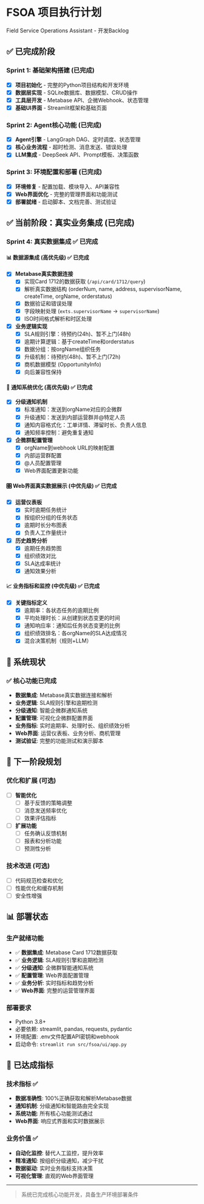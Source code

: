# FSOA 项目执行计划

Field Service Operations Assistant - 开发Backlog

## ✅ 已完成阶段

### Sprint 1: 基础架构搭建 (已完成)
- [x] **项目初始化** - 完整的Python项目结构和开发环境
- [x] **数据层实现** - SQLite数据库、数据模型、CRUD操作
- [x] **工具层开发** - Metabase API、企微Webhook、状态管理
- [x] **基础UI界面** - Streamlit框架和基础页面

### Sprint 2: Agent核心功能 (已完成)
- [x] **Agent引擎** - LangGraph DAG、定时调度、状态管理
- [x] **核心业务流程** - 超时检测、消息发送、错误处理
- [x] **LLM集成** - DeepSeek API、Prompt模板、决策函数

### Sprint 3: 环境配置和部署 (已完成)
- [x] **环境修复** - 配置加载、模块导入、API兼容性
- [x] **Web界面优化** - 完整的管理界面和功能测试
- [x] **部署就绪** - 启动脚本、文档完善、测试验证

## ✅ 当前阶段：真实业务集成 (已完成)

### Sprint 4: 真实数据集成 ✅ 已完成

#### 📊 数据源集成 (高优先级) ✅ 已完成
- [x] **Metabase真实数据连接**
  - [x] 实现Card 1712的数据获取 (`/api/card/1712/query`)
  - [x] 解析真实数据结构 (orderNum, name, address, supervisorName, createTime, orgName, orderstatus)
  - [x] 数据验证和错误处理
  - [x] 字段映射处理 (`exts.supervisorName` → `supervisorName`)
  - [x] ISO时间格式解析和时区处理

- [x] **业务逻辑实现**
  - [x] SLA规则引擎：待预约(24h)、暂不上门(48h)
  - [x] 逾期计算逻辑：基于createTime和orderstatus
  - [x] 数据分组：按orgName组织任务
  - [x] 升级机制：待预约(48h)、暂不上门(72h)
  - [x] 商机数据模型 (OpportunityInfo)
  - [x] 向后兼容性保持

#### 🔔 通知系统优化 (高优先级) ✅ 已完成
- [x] **分级通知机制**
  - [x] 标准通知：发送到orgName对应的企微群
  - [x] 升级通知：发送到内部运营群并@特定人员
  - [x] 通知内容格式化：工单详情、滞留时长、负责人信息
  - [x] 通知频率控制：避免重复通知

- [x] **企微群配置管理**
  - [x] orgName到webhook URL的映射配置
  - [x] 内部运营群配置
  - [x] @人员配置管理
  - [x] Web界面配置更新功能

#### 🎛️ Web界面真实数据展示 (中优先级) ✅ 已完成
- [x] **运营仪表板**
  - [x] 实时逾期任务统计
  - [x] 按组织分组的任务状态
  - [x] 逾期时长分布图表
  - [x] 负责人工作量统计

- [x] **历史趋势分析**
  - [x] 逾期任务趋势图
  - [x] 组织绩效对比
  - [x] SLA达成率统计
  - [x] 通知效果分析

#### 📈 业务指标和监控 (中优先级) ✅ 已完成
- [x] **关键指标定义**
  - [x] 逾期率：各状态任务的逾期比例
  - [x] 平均处理时长：从创建到状态变更的时间
  - [x] 通知响应率：通知后任务状态变更的比例
  - [x] 组织绩效排名：各orgName的SLA达成情况
  - [x] 混合决策机制（规则+LLM）

## 🎯 系统现状

### ✅ 核心功能已完成
- **数据集成**: Metabase真实数据连接和解析
- **业务逻辑**: SLA规则引擎和逾期检测
- **分级通知**: 智能企微群通知系统
- **配置管理**: 可视化企微群配置界面
- **业务指标**: 实时逾期率、处理时长、组织绩效分析
- **Web界面**: 运营仪表板、业务分析、商机管理
- **测试验证**: 完整的功能测试和演示脚本

## 🚀 下一阶段规划

### 优化和扩展 (可选)
- [ ] **智能优化**
  - [ ] 基于反馈的策略调整
  - [ ] 消息发送频率优化
  - [ ] 效果评估指标

- [ ] **扩展功能**
  - [ ] 任务确认反馈机制
  - [ ] 报表和分析功能
  - [ ] 预测性分析

### 技术改进 (可选)
- [ ] 代码规范检查和优化
- [ ] 性能优化和缓存机制
- [ ] 安全性增强

## 📊 部署状态

### 生产就绪功能
- ✅ **数据集成**: Metabase Card 1712数据获取
- ✅ **业务逻辑**: SLA规则引擎和逾期检测
- ✅ **分级通知**: 企微群智能通知系统
- ✅ **配置管理**: Web界面配置管理
- ✅ **业务分析**: 实时指标和趋势分析
- ✅ **Web界面**: 完整的运营管理界面

### 部署要求
- Python 3.8+
- 必要依赖: streamlit, pandas, requests, pydantic
- 环境配置: .env文件配置API密钥和webhook
- 启动命令: `streamlit run src/fsoa/ui/app.py`

## 🎯 已达成指标

### 技术指标 ✅
- **数据准确性**: 100%正确获取和解析Metabase数据
- **通知机制**: 分级通知和智能路由完全实现
- **系统功能**: 所有核心功能测试通过
- **Web界面**: 响应式界面和实时数据展示

### 业务价值 ✅
- **自动化监控**: 替代人工监控，提升效率
- **精准通知**: 按组织分级通知，减少干扰
- **数据驱动**: 实时业务指标支持决策
- **可视化管理**: 直观的Web界面管理

---
> 系统已完成核心功能开发，具备生产环境部署条件